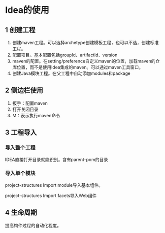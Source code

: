 # Idea的使用

## 1 创建工程

1. 创建maven工程。可以选择archetype创建模板工程，也可以不选，创建标准工程。
2. 配置项目。基本配置包括groupId、artifactId、version
3. maven的配置。在setting/preference自定义maven的位置，加载maven的仓库位置，而不是使用Idea集成的maven。可以通过maven工具窗口。
4. 创建Java模块工程。在父工程中自动添加modules和package


## 2 侧边栏使用


1. 扳手：配置maven
2. 打开关闭目录
3. M：表示执行maven命令


## 3 工程导入

### 导入整个工程
IDEA直接打开目录就能识别。含有parent-pom的目录

### 导入单个模块

project-structures Import module导入基本组件。

project-structures Import facets导入Web组件


## 4 生命周期
提高构件过程的自动化程度。